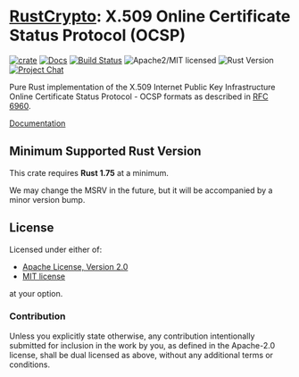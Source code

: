 # [RustCrypto]: X.509 Online Certificate Status Protocol (OCSP)

[![crate][crate-image]][crate-link]
[![Docs][docs-image]][docs-link]
[![Build Status][build-image]][build-link]
![Apache2/MIT licensed][license-image]
![Rust Version][rustc-image]
[![Project Chat][chat-image]][chat-link]

Pure Rust implementation of the X.509 Internet Public Key Infrastructure
Online Certificate Status Protocol - OCSP formats as described in [RFC 6960].

[Documentation][docs-link]

## Minimum Supported Rust Version

This crate requires **Rust 1.75** at a minimum.

We may change the MSRV in the future, but it will be accompanied by a minor
version bump.

## License

Licensed under either of:

- [Apache License, Version 2.0](http://www.apache.org/licenses/LICENSE-2.0)
- [MIT license](http://opensource.org/licenses/MIT)

at your option.

### Contribution

Unless you explicitly state otherwise, any contribution intentionally submitted
for inclusion in the work by you, as defined in the Apache-2.0 license, shall be
dual licensed as above, without any additional terms or conditions.

[//]: # (badges)

[crate-image]: https://img.shields.io/crates/v/x509-ocsp
[crate-link]: https://crates.io/crates/x509-ocsp
[docs-image]: https://docs.rs/x509-ocsp/badge.svg
[docs-link]: https://docs.rs/x509-ocsp/
[build-image]: https://github.com/RustCrypto/formats/actions/workflows/x509-ocsp.yml/badge.svg
[build-link]: https://github.com/RustCrypto/formats/actions/workflows/x509-ocsp.yml
[license-image]: https://img.shields.io/badge/license-Apache2.0/MIT-blue.svg
[rustc-image]: https://img.shields.io/badge/rustc-1.75+-blue.svg
[chat-image]: https://img.shields.io/badge/zulip-join_chat-blue.svg
[chat-link]: https://rustcrypto.zulipchat.com/#narrow/stream/300570-formats

[//]: # (links)

[RustCrypto]: https://github.com/rustcrypto
[RFC 6960]: https://datatracker.ietf.org/doc/html/rfc6960
